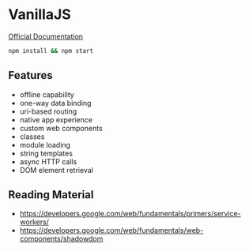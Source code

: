 # VanillaJS

[Official Documentation](https://developer.mozilla.org/en-US/docs/Web/JavaScript)

```bash
npm install && npm start
```

## Features

* offline capability
* one-way data binding
* uri-based routing
* native app experience
* custom web components
* classes
* module loading
* string templates
* async HTTP calls
* DOM element retrieval

## Reading Material

* https://developers.google.com/web/fundamentals/primers/service-workers/
* https://developers.google.com/web/fundamentals/web-components/shadowdom